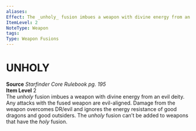 ```yaml
---
aliases: 
Effect: The _unholy_ fusion imbues a weapon with divine energy from an evil deity. Any attacks with the fused weapon are evil-aligned. Damage from the weapon overcomes DR/evil and ignores the energy resistance of good dragons and good outsiders. The _unholy_ fusion can’t be added to weapons that have the _holy_ fusion.
ItemLevel: 2
NoteType: Weapon
tags: 
Type: Weapon Fusions
---
```

# UNHOLY
**Source** _Starfinder Core Rulebook pg. 195_  
**Item Level** 2  
The _unholy_ fusion imbues a weapon with divine energy from an evil deity. Any attacks with the fused weapon are evil-aligned. Damage from the weapon overcomes DR/evil and ignores the energy resistance of good dragons and good outsiders. The _unholy_ fusion can’t be added to weapons that have the _holy_ fusion.